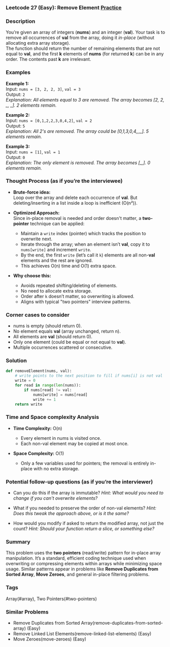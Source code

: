### Leetcode 27 (Easy): Remove Element [Practice](https://leetcode.com/problems/remove-element)

### Description  
You’re given an array of integers (**nums**) and an integer (**val**). Your task is to remove all occurrences of **val** from the array, doing it *in-place* (without allocating extra array storage).  
The function should return the number of remaining elements that are not equal to **val**, and the first **k** elements of **nums** (for returned **k**) can be in any order. The contents past **k** are irrelevant.

### Examples  

**Example 1:**  
Input: `nums = [3, 2, 2, 3]`, `val = 3`  
Output: `2`  
*Explanation: All elements equal to 3 are removed. The array becomes [2, 2, _, _]. 2 elements remain.*

**Example 2:**  
Input: `nums = [0,1,2,2,3,0,4,2]`, `val = 2`  
Output: `5`  
*Explanation: All 2's are removed. The array could be [0,1,3,0,4,_,_,_]. 5 elements remain.*

**Example 3:**  
Input: `nums = [1]`, `val = 1`  
Output: `0`  
*Explanation: The only element is removed. The array becomes [_,]. 0 elements remain.*


### Thought Process (as if you’re the interviewee)  
- **Brute-force idea:**  
  Loop over the array and delete each occurrence of **val**. But deleting/inserting in a list inside a loop is inefficient (O(n²)).

- **Optimized Approach:**  
  Since in-place removal is needed and order doesn't matter, a **two-pointer** technique can be applied:
  - Maintain a `write` index (pointer) which tracks the position to overwrite next.
  - Iterate through the array; when an element isn’t **val**, copy it to `nums[write]` and increment `write`.  
  - By the end, the first `write` (let’s call it `k`) elements are all non-**val** elements and the rest are ignored.
  - This achieves O(n) time and O(1) extra space.

- **Why choose this:**  
  - Avoids repeated shifting/deleting of elements.
  - No need to allocate extra storage.
  - Order after `k` doesn’t matter, so overwriting is allowed.
  - Aligns with typical "two pointers" interview patterns.

### Corner cases to consider  
- nums is empty (should return 0).
- No element equals **val** (array unchanged, return n).
- All elements are **val** (should return 0).
- Only one element (could be equal or not equal to **val**).
- Multiple occurrences scattered or consecutive.

### Solution

```python
def removeElement(nums, val):
    # write points to the next position to fill if nums[i] is not val
    write = 0
    for read in range(len(nums)):
        if nums[read] != val:
            nums[write] = nums[read]
            write += 1
    return write
```

### Time and Space complexity Analysis  

- **Time Complexity:** O(n)
  - Every element in nums is visited once.
  - Each non-val element may be copied at most once.

- **Space Complexity:** O(1)
  - Only a few variables used for pointers; the removal is entirely in-place with no extra storage.


### Potential follow-up questions (as if you’re the interviewer)  

- Can you do this if the array is immutable?
  *Hint: What would you need to change if you *can't* overwrite elements?*
  
- What if you needed to preserve the order of non-val elements?
  *Hint: Does this tweak the approach above, or is it the same?*
  
- How would you modify if asked to return the modified array, not just the count?
  *Hint: Should your function return a slice, or something else?*

### Summary
This problem uses the **two pointers** (read/write) pattern for in-place array manipulation. It’s a standard, efficient coding technique used when overwriting or compressing elements within arrays while minimizing space usage. Similar patterns appear in problems like **Remove Duplicates from Sorted Array**, **Move Zeroes**, and general in-place filtering problems.

### Tags
Array(#array), Two Pointers(#two-pointers)

### Similar Problems
- Remove Duplicates from Sorted Array(remove-duplicates-from-sorted-array) (Easy)
- Remove Linked List Elements(remove-linked-list-elements) (Easy)
- Move Zeroes(move-zeroes) (Easy)